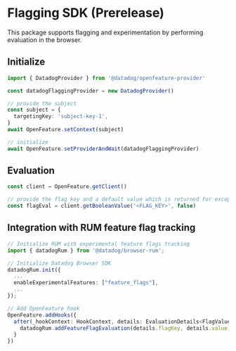 # Flagging SDK (Prerelease)

This package supports flagging and experimentation by performing evaluation in the browser.

## Initialize

```typescript
import { DatadogProvider } from '@datadog/openfeature-provider'

const datadogFlaggingProvider = new DatadogProvider()

// provide the subject
const subject = {
  targetingKey: 'subject-key-1',
}
await OpenFeature.setContext(subject)

// initialize
await OpenFeature.setProviderAndWait(datadogFlaggingProvider)
```

## Evaluation

```typescript
const client = OpenFeature.getClient()

// provide the flag key and a default value which is returned for exceptional conditions.
const flagEval = client.getBooleanValue('<FLAG_KEY>', false)
```

## Integration with RUM feature flag tracking

```typescript
// Initialize RUM with experimental feature flags tracking
import { datadogRum } from '@datadog/browser-rum';

// Initialize Datadog Browser SDK
datadogRum.init({
  ...
  enableExperimentalFeatures: ["feature_flags"],
  ...
});

// Add OpenFeature hook
OpenFeature.addHooks({
  after(_hookContext: HookContext, details: EvaluationDetails<FlagValue>) {
    datadogRum.addFeatureFlagEvaluation(details.flagKey, details.value)
  }
})
```
